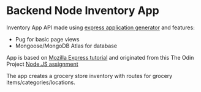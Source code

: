 # Backend Node Inventory App

Inventory App API made using [express application generator](https://expressjs.com/en/starter/generator.html) and features:
- Pug for basic page views
- Mongoose/MongoDB Atlas for database

App is based on [Mozilla Express tutorial](https://developer.mozilla.org/en-US/docs/Learn/Server-side/Express_Nodejs/Tutorial_local_library_website) and originated from this The Odin Project [Node.JS assignment](https://www.theodinproject.com/paths/full-stack-javascript/courses/nodejs/lessons/inventory-application)

The app creates a grocery store inventory with routes for grocery items/categories/locations.  